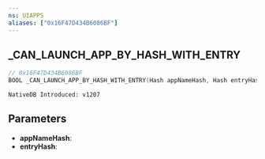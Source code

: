 ```yaml
---
ns: UIAPPS
aliases: ["0x16F47D434B6086BF"]
---
```

## _CAN_LAUNCH_APP_BY_HASH_WITH_ENTRY

```c
// 0x16F47D434B6086BF
BOOL _CAN_LAUNCH_APP_BY_HASH_WITH_ENTRY(Hash appNameHash, Hash entryHash);
```

```
NativeDB Introduced: v1207
```

## Parameters
* **appNameHash**:
* **entryHash**:
